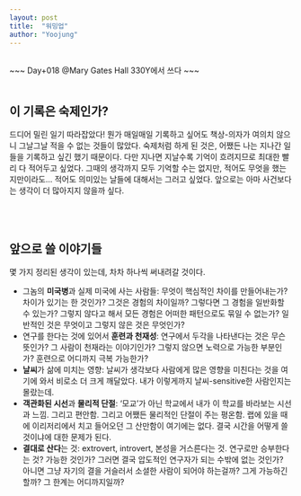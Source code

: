 ```yaml
---
layout: post
title:  "워밍업"
author: "Yoojung"
---
```

<br>
~~~
Day+018 @Mary Gates Hall 330Y에서 쓰다
~~~
<br>
<br>

## 이 기록은 숙제인가?
드디어 밀린 일기 따라잡았다! 뭔가 매일매일 기록하고 싶어도 책상-의자가 여의치 않으니 그날그날 적을 수 없는 것들이 많았다. 숙제처럼 하게 된 것은, 어쨌든 나는 지나간 일들을 기록하고 싶긴 했기 때문이다. 다만 지나면 지날수록 기억이 흐려지므로 최대한 빨리 다 적어두고 싶었다. 그때의 생각까지 모두 기억할 수는 없지만, 적어도 무엇을 했는지만이라도... 적어도 의미있는 날들에 대해서는 그러고 싶었다. 앞으로는 아마 사건보다는 생각이 더 많아지지 않을까 싶다.

<br>
<br>

## 앞으로 쓸 이야기들
몇 가지 정리된 생각이 있는데, 차차 하나씩 써내려갈 것이다.
* 그놈의 **미국병**과 실제 미국에 사는 사람들: 무엇이 핵심적인 차이를 만들어내는가? 차이가 있기는 한 것인가? 그것은 경험의 차이일까? 그렇다면 그 경험을 일반화할 수 있는가? 그렇지 않다고 해서 모든 경험은 어떠한 패턴으로도 묶일 수 없는가? 일반적인 것은 무엇이고 그렇지 않은 것은 무엇인가?
* 연구를 한다는 것에 있어서 **훈련과 천재성**: 연구에서 두각을 나타낸다는 것은 무슨 뜻인가? 그 사람이 천재라는 이야기인가? 그렇지 않으면 노력으로 가능한 부분인가? 훈련으로 어디까지 극복 가능한가? 
* **날씨**가 삶에 미치는 영향: 날씨가 생각보다 사람에게 많은 영향을 미친다는 것을 여기에 와서 비로소 더 크게 깨달았다. 내가 이렇게까지 날씨-sensitive한 사람인지는 몰랐는데.
* **객관화된 시선**과 **물리적 단절**: ‘모교’가 아닌 학교에서 내가 이 학교를 바라보는 시선과 느낌. 그리고 편안함. 그리고 어쨌든 물리적인 단절이 주는 평온함. 랩에 있을 때에 이리저리에서 치고 들어오던 그 산만함이 여기에는 없다. 결국 시간을 어떻게 쓸 것이냐에 대한 문제가 된다.
* **결대로 산다**는 것: extrovert, introvert, 본성을 거스른다는 것. 연구로만 승부한다는 것? 가능한 것인가? 그러면 결국 압도적인 연구자가 되는 수밖에 없는 것인가? 아니면 그냥 자기의 결을 거슬러서 소셜한 사람이 되어야 하는걸까? 그게 가능하긴 할까? 그 한계는 어디까지일까? 

